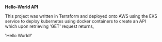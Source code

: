 **Hello-World API**

This project was written in Terraform and deployed onto 
AWS using the EKS service to deploy kubernetes using docker containers
to create an API which upon retrieving 'GET' request returns,

'Hello World!'
